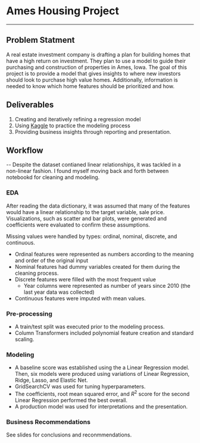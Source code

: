 # Ames Housing Project
---
## Problem Statment
A real estate investment company is drafting a plan for building homes that have a high return on investment. They plan to use a model to guide their purchasing and construction of properties in Ames, Iowa. The goal of this project is to provide a model that gives insights to where new investors should look to purchase high value homes. Additionally, information is needed to know which home features should be prioritized and how.

## Deliverables
1. Creating and iteratively refining a regression model
1. Using [Kaggle](https://www.kaggle.com/) to practice the modeling process
1. Providing business insights through reporting and presentation.

## Workflow
--
Despite the dataset contianed linear relationships, it was tackled in a non-linear fashion. I found myself moving back and forth between notebookd for cleaning and modeling.

### EDA
After reading the data dictionary, it was assumed that many of the features would have a linear relationship to the target variable, sale price. Visualizations, such as scatter and bar plots, were generated and coefficients were evaluated to confirm these assumptions.

Missing values were handled by types: ordinal, nominal, discrete, and continuous. 
- Ordinal features were represented as numbers according to the meaning and order of the original input
- Nominal features had dummy variables created for them during the cleaning process.
- Discrete features were filled with the most frequent value
    - Year columns were represented as number of years since 2010 (the last year data was collected)
- Continuous features were imputed with mean values.

### Pre-processing
- A train/test split was executed prior to the modeling process. 
- Column Transformers included polynomial feature creation and standard scaling.


### Modeling
- A baseline score was established using the a Linear Regression model. Then, six models were produced using variations of Linear Regression, Ridge, Lasso, and Elastic Net.
- GridSearchCV was used for tuning hyperparameters.
- The coefficients, root mean squared error, and $R^2$ score for the second Linear Regression performed the best overall. 
- A production model was used for interpretations and the presentation.


### Business Recommendations
See slides for conclusions and reconmmendations.
